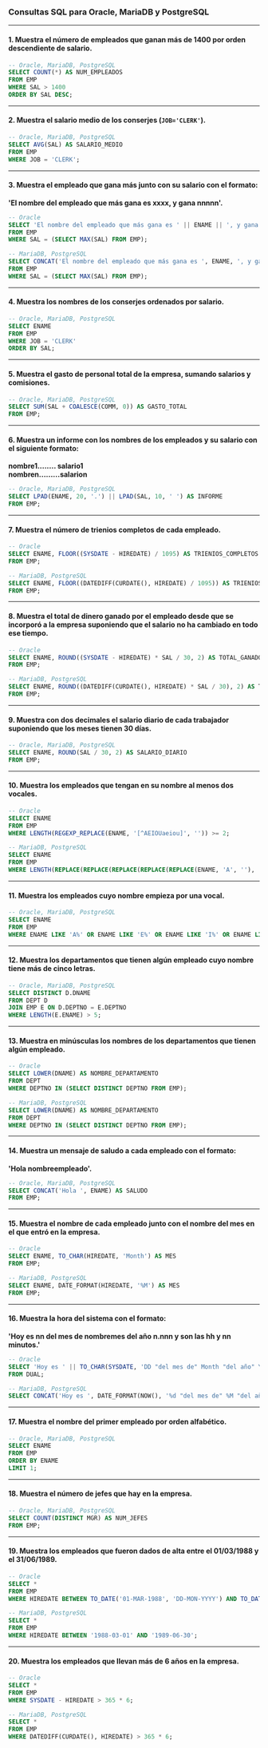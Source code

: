 ### Consultas SQL para Oracle, MariaDB y PostgreSQL

---

#### 1. **Muestra el número de empleados que ganan más de 1400 por orden descendiente de salario.**
```sql
-- Oracle, MariaDB, PostgreSQL
SELECT COUNT(*) AS NUM_EMPLEADOS
FROM EMP
WHERE SAL > 1400
ORDER BY SAL DESC;
```

---

#### 2. **Muestra el salario medio de los conserjes (`JOB='CLERK'`).**
```sql
-- Oracle, MariaDB, PostgreSQL
SELECT AVG(SAL) AS SALARIO_MEDIO
FROM EMP
WHERE JOB = 'CLERK';
```

---

#### 3. **Muestra el empleado que gana más junto con su salario con el formato:**  
**'El nombre del empleado que más gana es xxxx, y gana nnnnn'.**
```sql
-- Oracle
SELECT 'El nombre del empleado que más gana es ' || ENAME || ', y gana ' || SAL AS MENSAJE
FROM EMP
WHERE SAL = (SELECT MAX(SAL) FROM EMP);

-- MariaDB, PostgreSQL
SELECT CONCAT('El nombre del empleado que más gana es ', ENAME, ', y gana ', SAL) AS MENSAJE
FROM EMP
WHERE SAL = (SELECT MAX(SAL) FROM EMP);
```

---

#### 4. **Muestra los nombres de los conserjes ordenados por salario.**
```sql
-- Oracle, MariaDB, PostgreSQL
SELECT ENAME
FROM EMP
WHERE JOB = 'CLERK'
ORDER BY SAL;
```

---

#### 5. **Muestra el gasto de personal total de la empresa, sumando salarios y comisiones.**
```sql
-- Oracle, MariaDB, PostgreSQL
SELECT SUM(SAL + COALESCE(COMM, 0)) AS GASTO_TOTAL
FROM EMP;
```

---

#### 6. **Muestra un informe con los nombres de los empleados y su salario con el siguiente formato:**  
**nombre1........ salario1**  
**nombren.........salarion**
```sql
-- Oracle, MariaDB, PostgreSQL
SELECT LPAD(ENAME, 20, '.') || LPAD(SAL, 10, ' ') AS INFORME
FROM EMP;
```

---

#### 7. **Muestra el número de trienios completos de cada empleado.**
```sql
-- Oracle
SELECT ENAME, FLOOR((SYSDATE - HIREDATE) / 1095) AS TRIENIOS_COMPLETOS
FROM EMP;

-- MariaDB, PostgreSQL
SELECT ENAME, FLOOR((DATEDIFF(CURDATE(), HIREDATE) / 1095)) AS TRIENIOS_COMPLETOS
FROM EMP;
```

---

#### 8. **Muestra el total de dinero ganado por el empleado desde que se incorporó a la empresa suponiendo que el salario no ha cambiado en todo ese tiempo.**
```sql
-- Oracle
SELECT ENAME, ROUND((SYSDATE - HIREDATE) * SAL / 30, 2) AS TOTAL_GANADO
FROM EMP;

-- MariaDB, PostgreSQL
SELECT ENAME, ROUND((DATEDIFF(CURDATE(), HIREDATE) * SAL / 30), 2) AS TOTAL_GANADO
FROM EMP;
```

---

#### 9. **Muestra con dos decimales el salario diario de cada trabajador suponiendo que los meses tienen 30 días.**
```sql
-- Oracle, MariaDB, PostgreSQL
SELECT ENAME, ROUND(SAL / 30, 2) AS SALARIO_DIARIO
FROM EMP;
```

---

#### 10. **Muestra los empleados que tengan en su nombre al menos dos vocales.**
```sql
-- Oracle
SELECT ENAME
FROM EMP
WHERE LENGTH(REGEXP_REPLACE(ENAME, '[^AEIOUaeiou]', '')) >= 2;

-- MariaDB, PostgreSQL
SELECT ENAME
FROM EMP
WHERE LENGTH(REPLACE(REPLACE(REPLACE(REPLACE(REPLACE(ENAME, 'A', ''), 'E', ''), 'I', ''), 'O', ''), 'U', '')) <= LENGTH(ENAME) - 2;
```

---

#### 11. **Muestra los empleados cuyo nombre empieza por una vocal.**
```sql
-- Oracle, MariaDB, PostgreSQL
SELECT ENAME
FROM EMP
WHERE ENAME LIKE 'A%' OR ENAME LIKE 'E%' OR ENAME LIKE 'I%' OR ENAME LIKE 'O%' OR ENAME LIKE 'U%';
```

---

#### 12. **Muestra los departamentos que tienen algún empleado cuyo nombre tiene más de cinco letras.**
```sql
-- Oracle, MariaDB, PostgreSQL
SELECT DISTINCT D.DNAME
FROM DEPT D
JOIN EMP E ON D.DEPTNO = E.DEPTNO
WHERE LENGTH(E.ENAME) > 5;
```

---

#### 13. **Muestra en minúsculas los nombres de los departamentos que tienen algún empleado.**
```sql
-- Oracle
SELECT LOWER(DNAME) AS NOMBRE_DEPARTAMENTO
FROM DEPT
WHERE DEPTNO IN (SELECT DISTINCT DEPTNO FROM EMP);

-- MariaDB, PostgreSQL
SELECT LOWER(DNAME) AS NOMBRE_DEPARTAMENTO
FROM DEPT
WHERE DEPTNO IN (SELECT DISTINCT DEPTNO FROM EMP);
```

---

#### 14. **Muestra un mensaje de saludo a cada empleado con el formato:**  
**'Hola nombreempleado'.**
```sql
-- Oracle, MariaDB, PostgreSQL
SELECT CONCAT('Hola ', ENAME) AS SALUDO
FROM EMP;
```

---

#### 15. **Muestra el nombre de cada empleado junto con el nombre del mes en el que entró en la empresa.**
```sql
-- Oracle
SELECT ENAME, TO_CHAR(HIREDATE, 'Month') AS MES
FROM EMP;

-- MariaDB, PostgreSQL
SELECT ENAME, DATE_FORMAT(HIREDATE, '%M') AS MES
FROM EMP;
```

---

#### 16. **Muestra la hora del sistema con el formato:**  
**'Hoy es nn del mes de nombremes del año n.nnn y son las hh y nn minutos.'**
```sql
-- Oracle
SELECT 'Hoy es ' || TO_CHAR(SYSDATE, 'DD "del mes de" Month "del año" YYYY "y son las" HH24 "y" MI "minutos."') AS FECHA
FROM DUAL;

-- MariaDB, PostgreSQL
SELECT CONCAT('Hoy es ', DATE_FORMAT(NOW(), '%d "del mes de" %M "del año" %Y "y son las" %H "y" %i "minutos."')) AS FECHA;
```

---

#### 17. **Muestra el nombre del primer empleado por orden alfabético.**
```sql
-- Oracle, MariaDB, PostgreSQL
SELECT ENAME
FROM EMP
ORDER BY ENAME
LIMIT 1;
```

---

#### 18. **Muestra el número de jefes que hay en la empresa.**
```sql
-- Oracle, MariaDB, PostgreSQL
SELECT COUNT(DISTINCT MGR) AS NUM_JEFES
FROM EMP;
```

---

#### 19. **Muestra los empleados que fueron dados de alta entre el 01/03/1988 y el 31/06/1989.**
```sql
-- Oracle
SELECT *
FROM EMP
WHERE HIREDATE BETWEEN TO_DATE('01-MAR-1988', 'DD-MON-YYYY') AND TO_DATE('30-JUN-1989', 'DD-MON-YYYY');

-- MariaDB, PostgreSQL
SELECT *
FROM EMP
WHERE HIREDATE BETWEEN '1988-03-01' AND '1989-06-30';
```

---

#### 20. **Muestra los empleados que llevan más de 6 años en la empresa.**
```sql
-- Oracle
SELECT *
FROM EMP
WHERE SYSDATE - HIREDATE > 365 * 6;

-- MariaDB, PostgreSQL
SELECT *
FROM EMP
WHERE DATEDIFF(CURDATE(), HIREDATE) > 365 * 6;
```